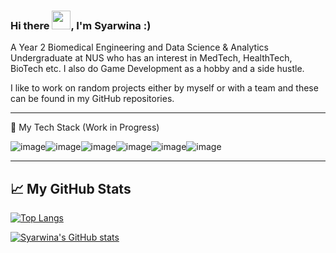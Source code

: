 ### Hi there <img src="https://raw.githubusercontent.com/MartinHeinz/MartinHeinz/master/wave.gif" width="30px">, I'm Syarwina :)

A Year 2 Biomedical Engineering and Data Science & Analytics Undergraduate at NUS who has an interest in MedTech, HealthTech, BioTech etc. I also do Game Development as a hobby and a side hustle. 

I like to work on random projects either by myself or with a team and these can be found in my GitHub repositories. 

---

🧰 My Tech Stack (Work in Progress)

![image](https://user-images.githubusercontent.com/114587158/211705056-f3d69d3c-4ca3-47bb-a0c8-13424f06238a.png)![image](https://user-images.githubusercontent.com/114587158/211705117-71ec14f7-3429-420b-aa3e-e5ad65b85a0c.png)![image](https://user-images.githubusercontent.com/114587158/211705209-11671c3d-4842-4e65-8eb5-52652e4b4db9.png)![image](https://user-images.githubusercontent.com/114587158/211207034-f546d148-f7ce-4c3a-bac3-e0d875df57b9.png)![image](https://user-images.githubusercontent.com/114587158/211704972-bbd78d40-5ae6-4661-9f23-a4607d489aae.png)![image](https://user-images.githubusercontent.com/114587158/211705019-fc51af14-42be-4824-adcf-4a73faada501.png)



---

## &#x1f4c8; My GitHub Stats

[![Top Langs](https://github-readme-stats.vercel.app/api/top-langs/?username=syarwinaaa09&hide=java,html,css&theme=radical)](https://github.com/anuraghazra/github-readme-stats)

[![Syarwina's GitHub stats](https://github-readme-stats.vercel.app/api?username=syarwinaaa09&theme=radical)](https://github.com/anuraghazra/github-readme-stats)

